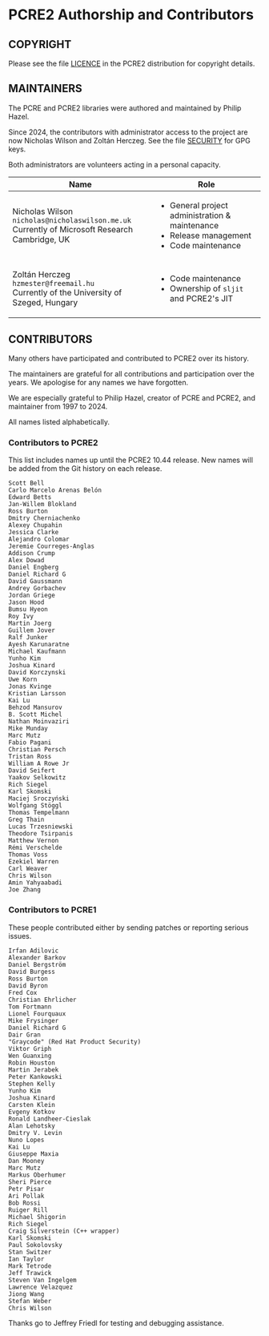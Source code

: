 PCRE2 Authorship and Contributors
=================================

COPYRIGHT
---------

Please see the file [LICENCE](./LICENCE.md) in the PCRE2 distribution for
copyright details.


MAINTAINERS
-----------

The PCRE and PCRE2 libraries were authored and maintained by Philip Hazel.

Since 2024, the contributors with administrator access to the project are now
Nicholas Wilson and Zoltán Herczeg. See the file [SECURITY](./SECURITY.md) for
GPG keys.

Both administrators are volunteers acting in a personal capacity.

<table>
<thead>
<tr>
  <th>Name</th>
  <th>Role</th>
<tr>
</thead>
<tbody>
<tr>
  <td>

  Nicholas Wilson<br/>
  `nicholas@nicholaswilson.me.uk`<br/>
  Currently of Microsoft Research Cambridge, UK

  </td>
  <td>

  * General project administration & maintenance
  * Release management
  * Code maintenance

  </td>
</tr>
<tr>
  <td>

  Zoltán Herczeg<br/>
  `hzmester@freemail.hu`<br/>
  Currently of the University of Szeged, Hungary

  </td>
  <td>

  * Code maintenance
  * Ownership of `sljit` and PCRE2's JIT

  </td>
</tr>
</tbody>
</table>


CONTRIBUTORS
------------

Many others have participated and contributed to PCRE2 over its history.

The maintainers are grateful for all contributions and participation over the
years. We apologise for any names we have forgotten.

We are especially grateful to Philip Hazel, creator of PCRE and PCRE2, and
maintainer from 1997 to 2024.

All names listed alphabetically.

### Contributors to PCRE2

This list includes names up until the PCRE2 10.44 release. New names will be
added from the Git history on each release.

    Scott Bell
    Carlo Marcelo Arenas Belón
    Edward Betts
    Jan-Willem Blokland
    Ross Burton
    Dmitry Cherniachenko
    Alexey Chupahin
    Jessica Clarke
    Alejandro Colomar
    Jeremie Courreges-Anglas
    Addison Crump
    Alex Dowad
    Daniel Engberg
    Daniel Richard G
    David Gaussmann
    Andrey Gorbachev
    Jordan Griege
    Jason Hood
    Bumsu Hyeon
    Roy Ivy
    Martin Joerg
    Guillem Jover
    Ralf Junker
    Ayesh Karunaratne
    Michael Kaufmann
    Yunho Kim
    Joshua Kinard
    David Korczynski
    Uwe Korn
    Jonas Kvinge
    Kristian Larsson
    Kai Lu
    Behzod Mansurov
    B. Scott Michel
    Nathan Moinvaziri
    Mike Munday
    Marc Mutz
    Fabio Pagani
    Christian Persch
    Tristan Ross
    William A Rowe Jr
    David Seifert
    Yaakov Selkowitz
    Rich Siegel
    Karl Skomski
    Maciej Sroczyński
    Wolfgang Stöggl
    Thomas Tempelmann
    Greg Thain
    Lucas Trzesniewski
    Theodore Tsirpanis
    Matthew Vernon
    Rémi Verschelde
    Thomas Voss
    Ezekiel Warren
    Carl Weaver
    Chris Wilson
    Amin Yahyaabadi
    Joe Zhang

### Contributors to PCRE1

These people contributed either by sending patches or reporting serious issues.

    Irfan Adilovic
    Alexander Barkov
    Daniel Bergström
    David Burgess
    Ross Burton
    David Byron
    Fred Cox
    Christian Ehrlicher
    Tom Fortmann
    Lionel Fourquaux
    Mike Frysinger
    Daniel Richard G
    Dair Gran
    "Graycode" (Red Hat Product Security)
    Viktor Griph
    Wen Guanxing
    Robin Houston
    Martin Jerabek
    Peter Kankowski
    Stephen Kelly
    Yunho Kim
    Joshua Kinard
    Carsten Klein
    Evgeny Kotkov
    Ronald Landheer-Cieslak
    Alan Lehotsky
    Dmitry V. Levin
    Nuno Lopes
    Kai Lu
    Giuseppe Maxia
    Dan Mooney
    Marc Mutz
    Markus Oberhumer
    Sheri Pierce
    Petr Pisar
    Ari Pollak
    Bob Rossi
    Ruiger Rill
    Michael Shigorin
    Rich Siegel
    Craig Silverstein (C++ wrapper)
    Karl Skomski
    Paul Sokolovsky
    Stan Switzer
    Ian Taylor
    Mark Tetrode
    Jeff Trawick
    Steven Van Ingelgem
    Lawrence Velazquez
    Jiong Wang
    Stefan Weber
    Chris Wilson

Thanks go to Jeffrey Friedl for testing and debugging assistance.
